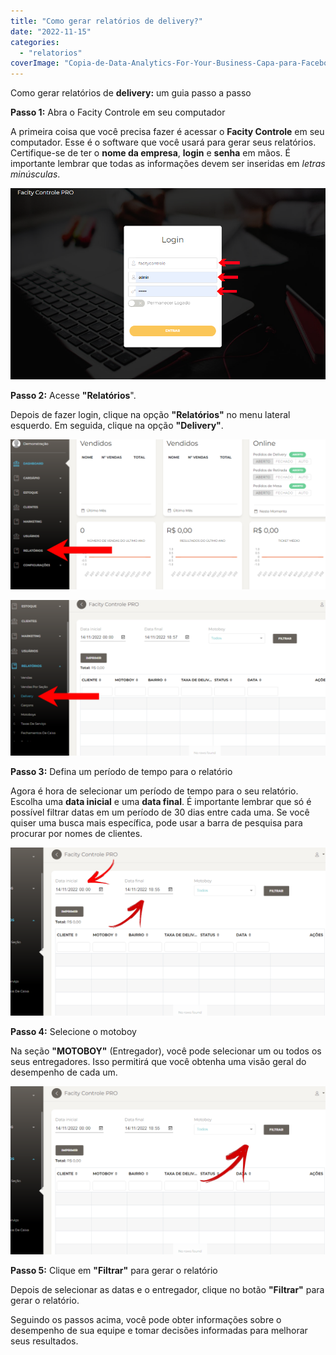 ```yaml
---
title: "Como gerar relatórios de delivery?"
date: "2022-11-15"
categories: 
  - "relatorios"
coverImage: "Copia-de-Data-Analytics-For-Your-Business-Capa-para-Facebook-1640-×-724-px-14.png"
---
```


Como gerar relatórios de **delivery:** um guia passo a passo

**Passo 1:** Abra o Facity Controle em seu computador

A primeira coisa que você precisa fazer é acessar o **Facity Controle** em seu computador. Esse é o software que você usará para gerar seus relatórios. Certifique-se de ter o **nome da empresa**, **login** e **senha** em mãos. É importante lembrar que todas as informações devem ser inseridas em _letras minúsculas_.

![](images/image-45.png)

**Passo 2:** Acesse **"Relatórios**".

Depois de fazer login, clique na opção **"Relatórios"** no menu lateral esquerdo. Em seguida, clique na opção **"Delivery"**.

![](images/image-46-1024x486.png)

![](images/14_11_2022-19_47_38-1024x506.png)

**Passo 3:** Defina um período de tempo para o relatório

Agora é hora de selecionar um período de tempo para o seu relatório. Escolha uma **data inicial** e uma **data final**. É importante lembrar que só é possível filtrar datas em um período de 30 dias entre cada uma. Se você quiser uma busca mais específica, pode usar a barra de pesquisa para procurar por nomes de clientes.

![](images/dataedt-1024x547.png)

**Passo 4:** Selecione o motoboy

Na seção **"MOTOBOY"** (Entregador), você pode selecionar um ou todos os seus entregadores. Isso permitirá que você obtenha uma visão geral do desempenho de cada um.

![](images/filtrar-1024x547.png)

**Passo 5:** Clique em **"Filtrar"** para gerar o relatório

Depois de selecionar as datas e o entregador, clique no botão **"Filtrar"** para gerar o relatório.

Seguindo os passos acima, você pode obter informações sobre o desempenho de sua equipe e tomar decisões informadas para melhorar seus resultados.
